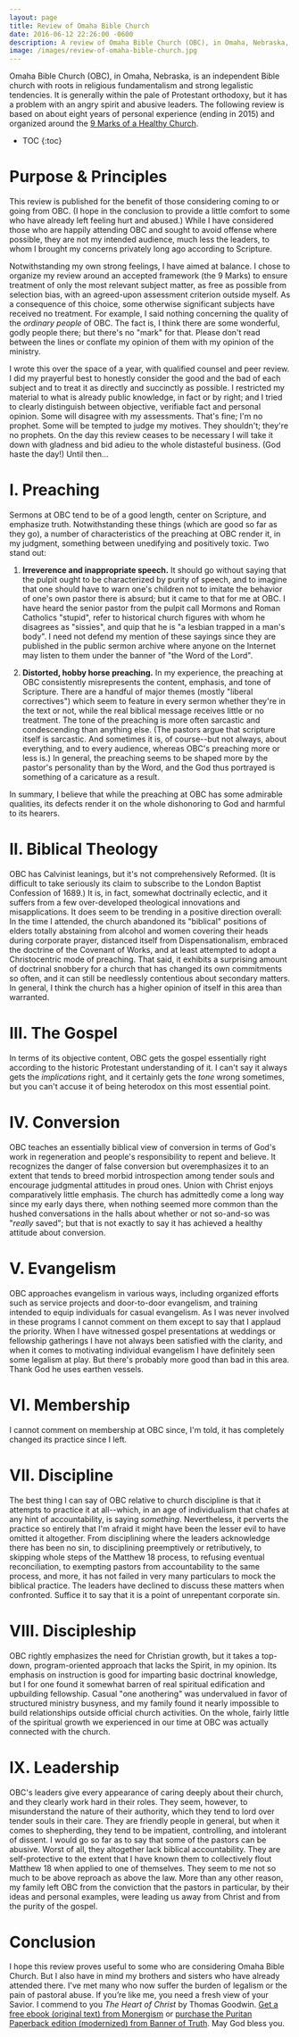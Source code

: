 ```yaml
---
layout: page
title: Review of Omaha Bible Church
date: 2016-06-12 22:26:00 -0600
description: A review of Omaha Bible Church (OBC), in Omaha, Nebraska, based on about eight years of personal experience (ending in 2015) and organized around the 9 Marks of a Healthy Church.
image: /images/review-of-omaha-bible-church.jpg
---
```


Omaha Bible Church (OBC), in Omaha, Nebraska, is an independent Bible church with roots in religious fundamentalism and strong legalistic tendencies. It is generally within the pale of Protestant orthodoxy, but it has a problem with an angry spirit and abusive leaders. The following review is based on about eight years of personal experience (ending in 2015) and organized around the [9 Marks of a Healthy Church](https://9marks.org/about/).

* TOC
{:toc}

# Purpose & Principles

This review is published for the benefit of those considering coming to or going from OBC. (I hope in the conclusion to provide a little comfort to some who have already left feeling hurt and abused.) While I have considered those who are happily attending OBC and sought to avoid offense where possible, they are not my intended audience, much less the leaders, to whom I brought my concerns privately long ago according to Scripture.

Notwithstanding my own strong feelings, I have aimed at balance. I chose to organize my review around an accepted framework (the 9 Marks) to ensure treatment of only the most relevant subject matter, as free as possible from selection bias, with an agreed-upon assessment criterion outside myself. As a consequence of this choice, some otherwise significant subjects have received no treatment. For example, I said nothing concerning the quality of the _ordinary people_ of OBC. The fact is, I think there are some wonderful, godly people there; but there's no "mark" for that. Please don't read between the lines or conflate my opinion of them with my opinion of the ministry.

I wrote this over the space of a year, with qualified counsel and peer review. I did my prayerful best to honestly consider the good and the bad of each subject and to treat it as directly and succinctly as possible. I restricted my material to what is already public knowledge, in fact or by right; and I tried to clearly distinguish between objective, verifiable fact and personal opinion. Some will disagree with my assessments. That's fine; I'm no prophet. Some will be tempted to judge my motives. They shouldn't; they're no prophets. On the day this review ceases to be necessary I will take it down with gladness and bid adieu to the whole distasteful business. (God haste the day!) Until then...

# I. Preaching

Sermons at OBC tend to be of a good length, center on Scripture, and emphasize truth. Notwithstanding these things (which are good so far as they go), a number of characteristics of the preaching at OBC render it, in my judgment, something between unedifying and positively toxic. Two stand out:

1. **Irreverence and inappropriate speech.** It should go without saying that the pulpit ought to be characterized by purity of speech, and to imagine that one should have to warn one's children not to imitate the behavior of one's own pastor there is absurd; but it came to that for me at OBC. I have heard the senior pastor from the pulpit call Mormons and Roman Catholics "stupid", refer to historical church figures with whom he disagrees as "sissies", and quip that he is "a lesbian trapped in a man's body". I need not defend my mention of these sayings since they are published in the public sermon archive where anyone on the Internet may listen to them under the banner of "the Word of the Lord".

1. **Distorted, hobby horse preaching.** In my experience, the preaching at OBC consistently misrepresents the content, emphasis, and tone of Scripture. There are a handful of major themes (mostly "liberal correctives") which seem to feature in every sermon whether they're in the text or not, while the real biblical message receives little or no treatment. The tone of the preaching is more often sarcastic and condescending than anything else. (The pastors argue that scripture itself is sarcastic. And sometimes it is, of course--but not always, about everything, and to every audience, whereas OBC's preaching more or less is.) In general, the preaching seems to be shaped more by the pastor's personality than by the Word, and the God thus portrayed is something of a caricature as a result.

In summary, I believe that while the preaching at OBC has some admirable qualities, its defects render it on the whole dishonoring to God and harmful to its hearers.

# II. Biblical Theology

OBC has Calvinist leanings, but it's not comprehensively Reformed. (It is difficult to take seriously its claim to subscribe to the London Baptist Confession of 1689.) It is, in fact, somewhat doctrinally eclectic, and it suffers from a few over-developed theological innovations and misapplications. It does seem to be trending in a positive direction overall: In the time I attended, the church abandoned its "biblical" positions of elders totally abstaining from alcohol and women covering their heads during corporate prayer, distanced itself from Dispensationalism, embraced the doctrine of the Covenant of Works, and at least attempted to adopt a Christocentric mode of preaching. That said, it exhibits a surprising amount of doctrinal snobbery for a church that has changed its own commitments so often, and it can still be needlessly contentious about secondary matters. In general, I think the church has a higher opinion of itself in this area than warranted.

# III. The Gospel

In terms of its objective content, OBC gets the gospel essentially right according to the historic Protestant understanding of it. I can't say it always gets the _implications_ right, and it certainly gets the _tone_ wrong sometimes, but you can't accuse it of being heterodox on this most essential point.

# IV. Conversion

OBC teaches an essentially biblical view of conversion in terms of God's work in regeneration and people's responsibility to repent and believe. It recognizes the danger of false conversion but overemphasizes it to an extent that tends to breed morbid introspection among tender souls and encourage judgmental attitudes in proud ones. Union with Christ enjoys comparatively little emphasis. The church has admittedly come a long way since my early days there, when nothing seemed more common than the hushed conversations in the halls about whether or not so-and-so was "_really_ saved"; but that is not exactly to say it has achieved a healthy attitude about conversion.

# V. Evangelism

OBC approaches evangelism in various ways, including organized efforts such as service projects and door-to-door evangelism, and training intended to equip individuals for casual evangelism. As I was never involved in these programs I cannot comment on them except to say that I applaud the priority. When I have witnessed gospel presentations at weddings or fellowship gatherings I have not always been satisfied with the clarity, and when it comes to motivating individual evangelism I have definitely seen some legalism at play. But there's probably more good than bad in this area. Thank God he uses earthen vessels.

# VI. Membership

I cannot comment on membership at OBC since, I'm told, it has completely changed its practice since I left.

# VII. Discipline

The best thing I can say of OBC relative to church discipline is that it attempts to practice it at all--which, in an age of individualism that chafes at any hint of accountability, is saying _something_. Nevertheless, it perverts the practice so entirely that I'm afraid it might have been the lesser evil to have omitted it altogether. From disciplining where the leaders acknowledge there has been no sin, to disciplining preemptively or retributively, to skipping whole steps of the Matthew 18 process, to refusing eventual reconciliation, to exempting pastors from accountability to the same process, and more, it has not failed in very many particulars to mock the biblical practice. The leaders have declined to discuss these matters when confronted. Suffice it to say that it is a point of unrepentant corporate sin.

# VIII. Discipleship

OBC rightly emphasizes the need for Christian growth, but it takes a top-down, program-oriented approach that lacks the Spirit, in my opinion. Its emphasis on instruction is good for imparting basic doctrinal knowledge, but I for one found it somewhat barren of real spiritual edification and upbuilding fellowship. Casual "one anothering" was undervalued in favor of structured ministry busyness, and my family found it nearly impossible to build relationships outside official church activities. On the whole, fairly little of the spiritual growth we experienced in our time at OBC was actually connected with the church.

# IX. Leadership

OBC's leaders give every appearance of caring deeply about their church, and they clearly work hard in their roles. They seem, however, to misunderstand the nature of their authority, which they tend to lord over tender souls in their care. They are friendly people in general, but when it comes to shepherding, they tend to be impatient, controlling, and intolerant of dissent. I would go so far as to say that some of the pastors can be abusive. Worst of all, they altogether lack biblical accountability. They are self-protective to the extent that I have known them to collectively flout Matthew 18 when applied to one of themselves. They seem to me not so much to be above reproach as above the law. More than any other reason, my family left OBC from the conviction that the pastors in particular, by their ideas and personal examples, were leading us away from Christ and from the purity of the gospel.

# Conclusion

I hope this review proves useful to some who are considering Omaha Bible Church. But I also have in mind my brothers and sisters who have already attended there. I've met many who now suffer the burden of legalism or the pain of pastoral abuse. If you’re like me, you need a fresh view of your Savior. I commend to you _The Heart of Christ_ by Thomas Goodwin. [Get a free ebook (original text) from Monergism](https://www.monergism.com/heart-christ-heaven-towards-sinners-earth-ebook) or [purchase the Puritan Paperback edition (modernized) from Banner of Truth](https://banneroftruth.org/us/store/christian-living/the-heart-of-christ/). May God bless you.
